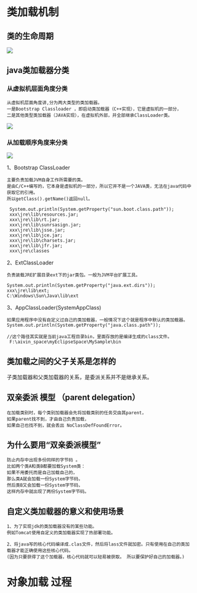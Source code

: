 # 类加载机制

## 类的生命周期
![](https://gitee.com/hnyer/filesOfGitbook/raw/master/files/201802051138_osChina_类生命周期.png)

## java类加载器分类
### 从虚拟机层面角度分类
```text
从虚拟机层面角度讲,分为两大类型的类加载器。
一是Bootstrap Classloader ，即启动类加载器（C++实现），它是虚拟机的一部分，
二是其他类型类加载器（JAVA实现），在虚拟机外部，并全部继承ClassLoader类。
```

![](https://gitee.com/hnyer/filesOfGitbook/raw/master/files/201802051139_osChina_类加载器分类.png)


### 从加载顺序角度来分类
![](https://gitee.com/hnyer/filesOfGitbook/raw/master/files/201802051139_osChina_parent委托机制.png)



1、Bootstrap ClassLoader
```text
主要负责加载JVM自身工作所需要的类。
是由C/C++编写的，它本身是虚拟机的一部分，所以它并不是一个JAVA类，无法在java代码中获取它的引用。
所以getClass().getName()返回null。

 System.out.println(System.getProperty("sun.boot.class.path"));
 xxx\jre\lib\resources.jar;
 xxx\jre\lib\rt.jar;
 xxx\jre\lib\sunrsasign.jar;
 xxx\jre\lib\jsse.jar;
 xxx\jre\lib\jce.jar;
 xxx\jre\lib\charsets.jar;
 xxx\jre\lib\jfr.jar;
 xxx\jre\classes
```


2、ExtClassLoader
```text
负责装载JRE扩展目录ext下的jar类包。一般为JVM平台扩展工具。

System.out.println(System.getProperty("java.ext.dirs"));
xxx\jre\lib\ext;
C:\Windows\Sun\Java\lib\ext
```


3、AppClassLoader(SystemAppClass)
```text
如果应用程序中没有自定义过自己的类加载器，一般情况下这个就是程序中默认的类加载器。
System.out.println(System.getProperty("java.class.path"));

//这个路径其实就是当前java工程目录bin，里面存放的是编译生成的class文件。
 F:\aivin_space\myEclipseSpace\MySample\bin
```




##  类加载之间的父子关系是怎样的
子类加载器和父类加载器的关系，是委派关系并不是继承关系。



## 双亲委派 模型 （parent delegation）
```text
在加载类别时，每个类别加载器会先将加载类别的任务交由其parent，
如果parent找不到，才由自己负责加载，
如果自己也找不到，就会丢出 NoClassDefFoundError。
```

## 为什么要用“双亲委派模型”
```text
防止内存中出现多份同样的字节码 。
比如两个类A和类B都要加载System类：
如果不用委托而是自己加载自己的，
那么类A就会加载一份System字节码，
然后类B又会加载一份System字节码，
这样内存中就出现了两份System字节码。
```



## 自定义类加载器的意义和使用场景
```text
1、为了实现jdk的类加载器没有的某些功能。
例如Tomcat使用自定义的类加载器实现了热部署功能。

2、将java写的核心代码编译成.clas文件，然后将lass文件就加密。只有使用在自己的类加载器才能正确使用这些核心代码。
(因为只要获得了这个加载器，核心代码就可以轻易被获取。 所以要保护好自己的加载器。)
```
 
# 对象加载 过程
```text

``` 